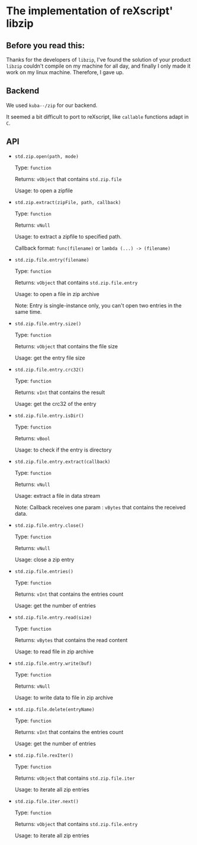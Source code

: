 # The implementation of reXscript' libzip

## Before you read this:

Thanks for the developers of `libzip`, I've found the solution of your product `libzip` couldn't compile on my machine for all day, and finally I only made it work on my linux machine. Therefore, I gave up.

## Backend

We used `kuba--/zip` for our backend.

It seemed a bit difficult to port to reXscript, like `callable` functions adapt in `C`.

## API

- `std.zip.open(path, mode)`	

  Type: `function`

  Returns: `vObject` that contains `std.zip.file`

  Usage: to open a zipfile
  
- `std.zip.extract(zipFile, path, callback)`	

  Type: `function`

  Returns: `vNull`

  Usage: to extract a zipfile to specified path.
  
  Callback format: `func(filename)` or `lambda (...) -> (filename)`

- `std.zip.file.entry(filename)`

  Type: `function`

  Returns: `vObject` that contains `std.zip.file.entry`

  Usage: to open a file in zip archive

  Note: Entry is single-instance only, you can't open two entries in the same time.

- `std.zip.file.entry.size()`

  Type: `function`

  Returns: `vObject` that contains the file size

  Usage: get the entry file size

- `std.zip.file.entry.crc32()`

  Type: `function`

  Returns: `vInt` that contains the result

  Usage: get the crc32 of the entry

- `std.zip.file.entry.isDir()`

  Type: `function`

  Returns: `vBool`

  Usage: to check if the entry is directory

- `std.zip.file.entry.extract(callback)`

  Type: `function`

  Returns: `vNull`

  Usage: extract a file in data stream

  Note: Callback receives one param : `vBytes` that contains the received data.

- `std.zip.file.entry.close()`

  Type: `function`

  Returns: `vNull`

  Usage: close a zip entry

- `std.zip.file.entries()`

  Type: `function`

  Returns: `vInt` that contains the entries count

  Usage: get the number of entries
  
- `std.zip.file.entry.read(size)`

  Type: `function`

  Returns: `vBytes` that contains the read content

  Usage: to read file in zip archive
  
- `std.zip.file.entry.write(buf)`

  Type: `function`

  Returns: `vNull`

  Usage: to write data to file in zip archive

- `std.zip.file.delete(entryName)`

  Type: `function`

  Returns: `vInt` that contains the entries count

  Usage: get the number of entries

- `std.zip.file.rexIter()`

  Type: `function`

  Returns: `vObject` that contains `std.zip.file.iter`

  Usage: to iterate all zip entries

- `std.zip.file.iter.next()`

  Type: `function`

  Returns: `vObject` that contains `std.zip.file.entry`

  Usage: to iterate all zip entries